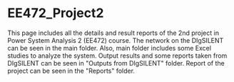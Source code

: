 # EE472_Project2
This page includes all the details and result reports of the 2nd project in Power System Analysis 2 (EE472) course.
The network on the DIgSILENT can be seen in the main folder. Also, main folder includes some Excel studies to analyze the system.
Output results and some reports taken from DIgSILENT can be seen in "Outputs from DIgSILENT" folder.
Report of the project can be seen in the "Reports" folder.
